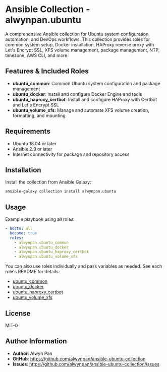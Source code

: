 # Ansible Collection - alwynpan.ubuntu

A comprehensive Ansible collection for Ubuntu system configuration, automation, and DevOps workflows. This collection provides roles for common system setup, Docker installation, HAProxy reverse proxy with Let's Encrypt SSL, XFS volume management, package management, NTP, timezone, AWS CLI, and more.

## Features & Included Roles

- **ubuntu_common**: Common Ubuntu system configuration and package management
- **ubuntu_docker**: Install and configure Docker Engine and tools
- **ubuntu_haproxy_certbot**: Install and configure HAProxy with Certbot and Let's Encrypt SSL
- **ubuntu_volume_xfs**: Manage and automate XFS volume creation, formatting, and mounting

## Requirements

- Ubuntu 18.04 or later
- Ansible 2.9 or later
- Internet connectivity for package and repository access

## Installation

Install the collection from Ansible Galaxy:

```bash
ansible-galaxy collection install alwynpan.ubuntu
```

## Usage

Example playbook using all roles:

```yaml
- hosts: all
  become: true
  roles:
    - alwynpan.ubuntu_common
    - alwynpan.ubuntu_docker
    - alwynpan.ubuntu_haproxy_certbot
    - alwynpan.ubuntu_volume_xfs
```

You can also use roles individually and pass variables as needed. See each role's README for details:

- [ubuntu_common](roles/ubuntu_common/README.md)
- [ubuntu_docker](roles/ubuntu_docker/README.md)
- [ubuntu_haproxy_certbot](roles/ubuntu_haproxy_certbot/README.md)
- [ubuntu_volume_xfs](roles/ubuntu_volume_xfs/README.md)

## License

MIT-0

## Author Information

- **Author**: Alwyn Pan
- **GitHub**: https://github.com/alwynpan/ansible-ubuntu-collection
- **Issues**: https://github.com/alwynpan/ansible-ubuntu-collection/issues

